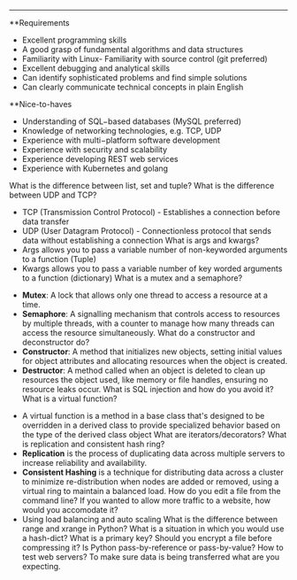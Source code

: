 ***
**Requirements  
- Excellent programming skills
- A good grasp of fundamental algorithms and data structures
- Familiarity with Linux- Familiarity with source control (git preferred)
- Excellent debugging and analytical skills
- Can identify sophisticated problems and find simple solutions
- Can clearly communicate technical concepts in plain English  

**Nice-to-haves  
- Understanding of SQL−based databases (MySQL preferred)
- Knowledge of networking technologies, e.g. TCP, UDP
- Experience with multi−platform software development
- Experience with security and scalability
- Experience developing REST web services
- Experience with Kubernetes and golang

What is the difference between list, set and tuple?
What is the difference between UDP and TCP?
* TCP (Transmission Control Protocol) - Establishes a connection before data transfer
* UDP (User Datagram Protocol) - Connectionless protocol that sends data without establishing a connection
What is args and kwargs?
* Args allows you to pass a variable number of non-keyworded arguments to a function (Tuple)
* Kwargs allows you to pass a variable number of key worded arguments to a function (dictionary)
What is a mutex and a semaphore?
- **Mutex**: A lock that allows only one thread to access a resource at a time.
- **Semaphore**: A signalling mechanism that controls access to resources by multiple threads, with a counter to manage how many threads can access the resource simultaneously.
What do a constructor and deconstructor do?
- **Constructor**: A method that initializes new objects, setting initial values for object attributes and allocating resources when the object is created.
- **Destructor**: A method called when an object is deleted to clean up resources the object used, like memory or file handles, ensuring no resource leaks occur.
What is SQL injection and how do you avoid it?
What is a virtual function?
* A virtual function is a method in a base class that's designed to be overridden in a derived class to provide specialized behavior based on the type of the derived class object
What are iterators/decorators?
What is replication and consistent hash ring?
* **Replication** is the process of duplicating data across multiple servers to increase reliability and availability.
* **Consistent Hashing** is a technique for distributing data across a cluster to minimize re-distribution when nodes are added or removed, using a virtual ring to maintain a balanced load.
How do you edit a file from the command line?
If you wanted to allow more traffic to a website, how would you accomodate it?
* Using load balancing and auto scaling
What is the difference between range and xrange in Python?
What is a situation in which you would use a hash-dict?
What is a primary key?
Should you encrypt a file before compressing it?
Is Python pass-by-reference or pass-by-value?
How to test web servers?
To make sure data is being transferred what are you expecting.
